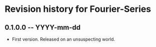 # Revision history for Fourier-Series

## 0.1.0.0 -- YYYY-mm-dd

* First version. Released on an unsuspecting world.
